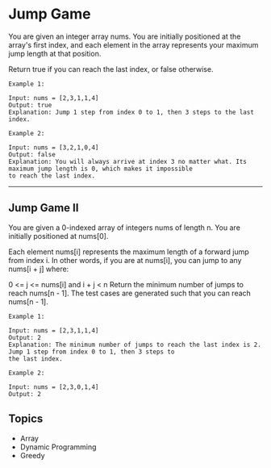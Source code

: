 # Jump Game

You are given an integer array nums. You are initially positioned at the array's first index, and each element in the
array represents your maximum jump length at that position.

Return true if you can reach the last index, or false otherwise.

```text
Example 1:

Input: nums = [2,3,1,1,4]
Output: true
Explanation: Jump 1 step from index 0 to 1, then 3 steps to the last index.
```

```text
Example 2:

Input: nums = [3,2,1,0,4]
Output: false
Explanation: You will always arrive at index 3 no matter what. Its maximum jump length is 0, which makes it impossible
to reach the last index.
```

---

## Jump Game II

You are given a 0-indexed array of integers nums of length n. You are initially positioned at nums[0].

Each element nums[i] represents the maximum length of a forward jump from index i. In other words, if you are at
nums[i], you can jump to any nums[i + j] where:

0 <= j <= nums[i] and
i + j < n
Return the minimum number of jumps to reach nums[n - 1]. The test cases are generated such that you can reach
nums[n - 1].

```text
Example 1:

Input: nums = [2,3,1,1,4]
Output: 2
Explanation: The minimum number of jumps to reach the last index is 2. Jump 1 step from index 0 to 1, then 3 steps to
the last index.
```

```text
Example 2:

Input: nums = [2,3,0,1,4]
Output: 2
```

## Topics

- Array
- Dynamic Programming
- Greedy
